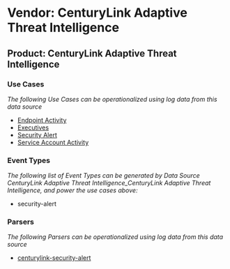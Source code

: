 Vendor: CenturyLink Adaptive Threat Intelligence
================================================
Product: CenturyLink Adaptive Threat Intelligence
-------------------------------------------------

### Use Cases

_The following Use Cases can be operationalized using log data from this data source_

* [Endpoint Activity](../UseCases/usecase_endpoint_activity.md)
* [Executives](../UseCases/usecase_executives.md)
* [Security Alert](../UseCases/usecase_security_alert.md)
* [Service Account Activity](../UseCases/usecase_service_account_activity.md)


### Event Types

_The following list of Event Types can be generated by Data Source CenturyLink Adaptive Threat Intelligence_CenturyLink Adaptive Threat Intelligence, and power the use cases above:_

- security-alert


### Parsers

_The following Parsers can be operationalized using log data from this data source_

* [centurylink-security-alert](../Parsers/parserContent_centurylink-security-alert.md)
